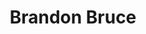 ---
avatar: /images/people/brandon-bruce.jpg
avatar_small: /images/people/brandon-bruce_small.jpg
bio: Director of Customer Support at Linux Academy, former professional kitchen chef
  and cook, all around expert at putting out fires.
gplus: null
homepage: null
instagram: null
linkedin: null
title: Brandon Bruce
twitter: https://twitter.com/netcromancer
type: guest
username: brandon-bruce
youtube: null
---